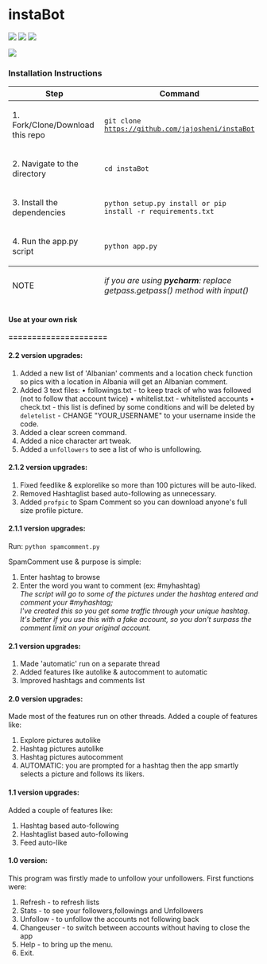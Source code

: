 
# instaBot

<a href="https://github.com/jajosheni/instaBot/" title="python InstaBot"><img src="https://img.shields.io/badge/python-instaBot-green.svg"></a>
<a href="https://instagram.com/detajist" title="instapage"><img src="https://img.shields.io/badge/follow-instagram-orange.svg"></a>
<a href="https://www.python.org/downloads/release/python-350/" title="use python3.5"><img src="https://img.shields.io/badge/version-python3.5-brightgreen.svg"></a>

<img src="https://instavast.com/wp-content/uploads/2017/09/auto-activity.png">

### Installation Instructions
<table class="tableblock frame-all grid-all spread data-line-12">
<colgroup>
<col style="width: 50%;">
<col style="width: 50%;">
</colgroup>
<thead>
<tr>
<th class="tableblock halign-left valign-top">Step</th>
<th class="tableblock halign-left valign-top">Command</th>
</tr>
</thead>
<tfoot>
<tr>
<td class="tableblock halign-left valign-top"><p class="tableblock">NOTE</p></td>
<td class="tableblock halign-left valign-top"><p class="tableblock"><em>if you are using <strong>pycharm</strong>:  replace getpass.getpass() method with input()</em></p></td>
</tr>
</tfoot>
<tbody>
<tr>
<td class="tableblock halign-left valign-top"><p class="tableblock">1. Fork/Clone/Download this repo</p></td>
<td class="tableblock halign-left valign-top"><p class="tableblock"><code>git clone <a href="https://github.com/jajosheni/instaBot" class="bare">https://github.com/jajosheni/instaBot</a></code></p></td>
</tr>
<tr>
<td class="tableblock halign-left valign-top"><p class="tableblock">2. Navigate to the directory</p></td>
<td class="tableblock halign-left valign-top"><p class="tableblock"><code>cd instaBot</code></p></td>
</tr>
<tr>
<td class="tableblock halign-left valign-top"><p class="tableblock">3. Install the dependencies</p></td>
<td class="tableblock halign-left valign-top"><p class="tableblock"><code>python setup.py install or pip install -r requirements.txt</code></p></td>
</tr>
<tr>
<td class="tableblock halign-left valign-top"><p class="tableblock">4. Run the app.py script</p></td>
<td class="tableblock halign-left valign-top"><p class="tableblock"><code>python app.py</code></p></td>
</tr>
</tbody>
</table>


#### Use at your own risk
**=====================**

#### 2.2 version upgrades:
  1. Added a new list of 'Albanian' comments and a location check function
     so pics with a location in Albania will get an Albanian comment.
  2. Added 3 text files:
    • followings.txt - to keep track of who was followed (not to follow that account twice)
    • whitelist.txt - whitelisted accounts
    • check.txt - this list is defined by some conditions and will be deleted by `deletelist`
    - CHANGE "YOUR_USERNAME" to your username inside the code.
  3. Added a clear screen command.
  4. Added a nice character art tweak.
  5. Added a `unfollowers` to see a list of who is unfollowing.
  
#### 2.1.2 version upgrades:
  1. Fixed feedlike & explorelike so more than 100 pictures will be auto-liked.
  2. Removed Hashtaglist based auto-following as unnecessary.
  3. Added `profpic` to Spam Comment so you can download anyone's full size profile picture.

#### 2.1.1 version upgrades:

Run: `python spamcomment.py`

SpamComment use & purpose is simple:
  1. Enter hashtag to browse
  2. Enter the word you want to comment
    (ex: #myhashtag)
<br><i>The script will go to some of the pictures under the hashtag entered and comment your #myhashtag;<br>
I've created this so you get some traffic through your unique hashtag.
It's better if you use this with a fake account, so you don't surpass the comment limit on your original account.</i>


#### 2.1 version upgrades:
  1. Made 'automatic' run on a separate thread
  2. Added features like autolike & autocomment to automatic
  3. Improved hashtags and comments list


#### 2.0 version upgrades:

Made most of the features run on other threads.
Added a couple of features like:
  1. Explore pictures autolike
  2. Hashtag pictures autolike
  3. Hashtag pictures autocomment
  4. AUTOMATIC:
      you are prompted for a hashtag then the app smartly selects a picture and follows its likers.


#### 1.1 version upgrades:

Added a couple of features like:
  1. Hashtag based auto-following
  2. Hashtaglist based auto-following
  3. Feed auto-like
  
#### 1.0 version:

  This program was firstly made to unfollow your unfollowers.
  First functions were:
  1. Refresh - to refresh lists
  2. Stats - to see your followers,followings and Unfollowers
  3. Unfollow - to unfollow the accounts not following back
  4. Changeuser - to switch between accounts without having to close the app
  5. Help - to bring up the menu.
  6. Exit.
